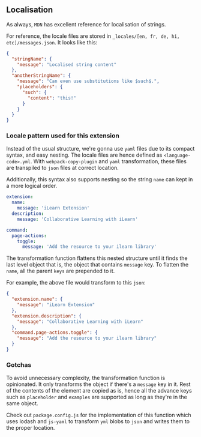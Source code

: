 ## Localisation

As always, `MDN` has excellent reference for localisation of strings.

For reference, the locale files are stored in `_locales/[en, fr, de, hi, etc]/messages.json`.
It looks like this:

```json
{
  "stringName": {
    "message": "Localised string content"
  },
  "anotherStringName": {
    "message": "Can even use substitutions like $such$.",
    "placeholders": {
      "such": {
        "content": "this!"
      }
    }
  }
}
```


### Locale pattern used for this extension

Instead of the usual structure, we're gonna use `yaml` files due to its
compact syntax, and easy nesting. The locale files are hence defined as
`<language-code>.yml`. With `webpack-copy-plugin` and `yaml`
transformation, these files are transpiled to `json` files at correct
location.

Additionally, this syntax also supports nesting so the string `name` can
kept in a more logical order.

```yaml
extension:
  name:
    message: 'iLearn Extension'
  description:
    message: 'Collaborative Learning with iLearn'

command:
  page-actions:
    toggle:
      message: 'Add the resource to your ilearn library'
```

The transformation function flattens this nested structure until it finds
the last level object that is, the object that contains `message` key. To
flatten the `name`, all the parent `keys` are prepended to it.

For example, the above file would transform to this `json`:

```json
{
  "extension.name": {
    "message": "iLearn Extension"
  },
  "extension.description": {
    "message": "Collaborative Learning with iLearn"
  },
  "command.page-actions.toggle": {
    "message": "Add the resource to your ilearn library"
  }
}
```


### Gotchas

To avoid unnecessary complexity, the transformation function is opinionated.
It only transforms the object if there's a `message` key in it. Rest of the contents
of the element are copied as is, hence all the advance keys such as `placeholder`
and `examples` are supported as long as they're in the same object.


Check out `package.config.js` for the implementation of this function which uses lodash
and `js-yaml` to transform `yml` blobs to `json` and writes them to the proper location.
